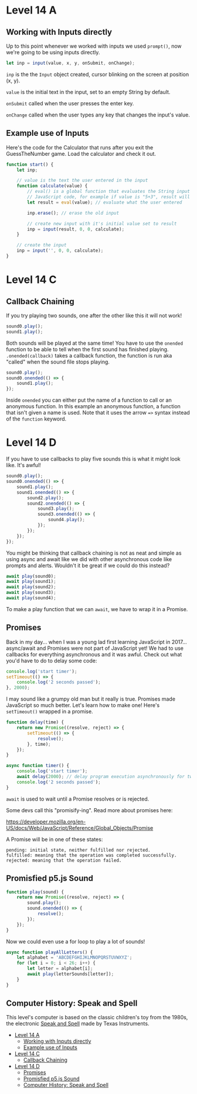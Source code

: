 # Level 14 A

## Working with Inputs directly

Up to this point whenever we worked with inputs we used `prompt()`, now we're going to be using inputs directly.

```js
let inp = input(value, x, y, onSubmit, onChange);
```

`inp` is the the `Input` object created, cursor blinking on the screen at position (x, y).

`value` is the initial text in the input, set to an empty String by default.

`onSubmit` called when the user presses the enter key.

`onChange` called when the user types any key that changes the input's value.

## Example use of Inputs

Here's the code for the Calculator that runs after you exit the GuessTheNumber game. Load the calculator and check it out.

```js
function start() {
	let inp;

	// value is the text the user entered in the input
	function calculate(value) {
		// eval() is a global function that evaluates the String input value as
		// JavaScript code, for example if value is "5+3", result will be the number 8
		let result = eval(value); // evaluate what the user entered

		inp.erase(); // erase the old input

		// create new input with it's initial value set to result
		inp = input(result, 0, 0, calculate);
	}

	// create the input
	inp = input('', 0, 0, calculate);
}
```

# Level 14 C

## Callback Chaining

If you try playing two sounds, one after the other like this it will not work!

```js
sound0.play();
sound1.play();
```

Both sounds will be played at the same time! You have to use the `onended` function to be able to tell when the first sound has finished playing. `.onended(callback)` takes a callback function, the function is run aka "called" when the sound file stops playing.

```js
sound0.play();
sound0.onended(() => {
	sound1.play();
});
```

Inside `onended` you can either put the name of a function to call or an anonymous function. In this example an anonymous function, a function that isn't given a name is used. Note that it uses the arrow `=>` syntax instead of the `function` keyword.

# Level 14 D

If you have to use callbacks to play five sounds this is what it might look like. It's awful!

```js
sound0.play();
sound0.onended(() => {
	sound1.play();
	sound1.onended(() => {
		sound2.play();
		sound2.onended(() => {
			sound3.play();
			sound3.onended(() => {
				sound4.play();
			});
		});
	});
});
```

You might be thinking that callback chaining is not as neat and simple as using async and await like we did with other asynchronous code like prompts and alerts. Wouldn't it be great if we could do this instead?

```js
await play(sound0);
await play(sound1);
await play(sound2);
await play(sound3);
await play(sound4);
```

To make a play function that we can `await`, we have to wrap it in a Promise.

## Promises

Back in my day... when I was a young lad first learning JavaScript in 2017... async/await and Promises were not part of JavaScript yet! We had to use callbacks for everything asynchronous and it was awful. Check out what you'd have to do to delay some code:

```js
console.log('start timer');
setTimeout(() => {
	console.log('2 seconds passed');
}, 2000);
```

I may sound like a grumpy old man but it really is true. Promises made JavaScript so much better. Let's learn how to make one! Here's `setTimeout()` wrapped in a promise.

```js
function delay(time) {
	return new Promise((resolve, reject) => {
		setTimeout(() => {
			resolve();
		}, time);
	});
}

async function timer() {
	console.log('start timer');
	await delay(2000); // delay program execution asynchronously for two seconds
	console.log('2 seconds passed');
}
```

`await` is used to wait until a Promise resolves or is rejected.

Some devs call this "promisify-ing". Read more about promises here:

https://developer.mozilla.org/en-US/docs/Web/JavaScript/Reference/Global_Objects/Promise

A Promise will be in one of these states:

    pending: initial state, neither fulfilled nor rejected.
    fulfilled: meaning that the operation was completed successfully.
    rejected: meaning that the operation failed.

## Promisfied p5.js Sound

```js
function play(sound) {
	return new Promise((resolve, reject) => {
		sound.play();
		sound.onended(() => {
			resolve();
		});
	});
}
```

Now we could even use a for loop to play a lot of sounds!

```js
async function playAllLetters() {
	let alphabet = 'ABCDEFGHIJKLMNOPQRSTUVWXYZ';
	for (let i = 0; i < 26; i++) {
		let letter = alphabet[i];
		await play(letterSounds[letter]);
	}
}
```

## Computer History: Speak and Spell

This level's computer is based on the classic children's toy from the 1980s, the electronic [Speak and Spell](<https://en.wikipedia.org/wiki/Speak_%26_Spell_(toy)>) made by Texas Instruments.

- [Level 14 A](#level-14-a)
	- [Working with Inputs directly](#working-with-inputs-directly)
	- [Example use of Inputs](#example-use-of-inputs)
- [Level 14 C](#level-14-c)
	- [Callback Chaining](#callback-chaining)
- [Level 14 D](#level-14-d)
	- [Promises](#promises)
	- [Promisfied p5.js Sound](#promisfied-p5js-sound)
	- [Computer History: Speak and Spell](#computer-history-speak-and-spell)
